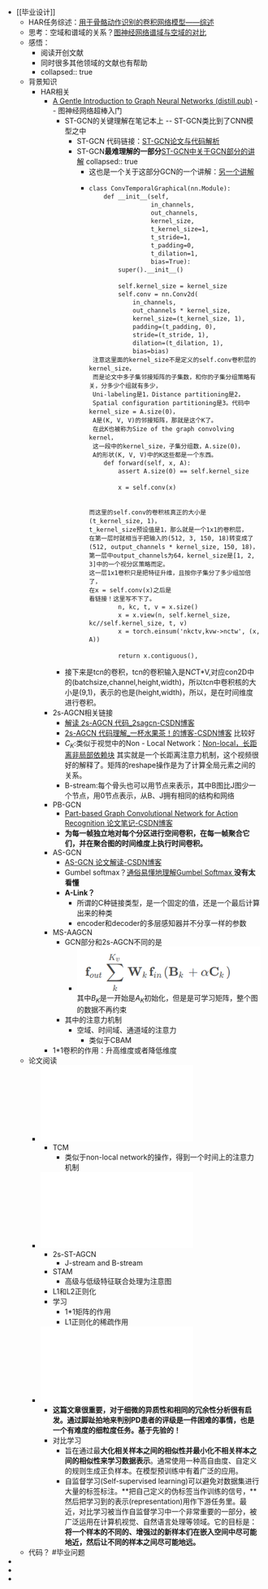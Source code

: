 - [[毕业设计]]
	- HAR任务综述：[用于骨骼动作识别的卷积网络模型——综述](https://blog.csdn.net/xiaoyuting999/article/details/129903796?utm_medium=distribute.pc_relevant.none-task-blog-2~default~baidujs_baidulandingword~default-1-129903796-blog-121403263.235^v38^pc_relevant_anti_t3_base&spm=1001.2101.3001.4242.2&utm_relevant_index=4)
	- 思考：空域和谱域的关系？[图神经网络谱域与空域的对比](https://zhuanlan.zhihu.com/p/148835806)
	- 感悟：
		- 阅读开创文献
		- 同时很多其他领域的文献也有帮助
		- collapsed:: true
	- 背景知识
		- HAR相关
			- [A Gentle Introduction to Graph Neural Networks (distill.pub)](https://distill.pub/2021/gnn-intro/) -- 图神经网络超棒入门
				- ST-GCN的关键理解在笔记本上 -- ST-GCN类比到了CNN模型之中
					- ST-GCN 代码链接：[ST-GCN论文与代码解析](https://zhuanlan.zhihu.com/p/418989078)
					- ST-GCN**最难理解的一部分**[ST-GCN中关于GCN部分的讲解](https://www.zhihu.com/question/324532901/answer/754377409)
					  collapsed:: true
						- 这也是一个关于这部分GCN的一个讲解：[另一个讲解](https://blog.csdn.net/qq_44024204/article/details/115030327)
						- ```
						  class ConvTemporalGraphical(nn.Module):
						      def __init__(self,
						                   in_channels,
						                   out_channels,
						                   kernel_size,
						                   t_kernel_size=1,
						                   t_stride=1,
						                   t_padding=0,
						                   t_dilation=1,
						                   bias=True):
						          super().__init__()
						  
						          self.kernel_size = kernel_size
						          self.conv = nn.Conv2d(
						              in_channels,
						              out_channels * kernel_size,
						              kernel_size=(t_kernel_size, 1),
						              padding=(t_padding, 0),
						              stride=(t_stride, 1),
						              dilation=(t_dilation, 1),
						              bias=bias)
						   注意这里面的kernel_size不是定义的self.conv卷积层的kernel_size，
						   而是论文中多子集邻接矩阵的子集数，和你的子集分组策略有关，分多少个组就有多少，
						   Uni-labeling是1，Distance partitioning是2，
						   Spatial configuration partitioning是3。代码中kernel_size = A.size(0)，
						   A是(K, V, V)的邻接矩阵，那就是这个K了。
						   在此K也被称为Size of the graph convolving kernel，
						   这一段中的kernel_size，子集分组数，A.size(0)，
						   A的形状(K, V, V)中的K这些都是一个东西。
						      def forward(self, x, A):
						          assert A.size(0) == self.kernel_size
						  
						          x = self.conv(x)
						          
						          
						  而这里的self.conv的卷积核真正的大小是(t_kernel_size, 1)，
						  t_kernel_size预设值是1，那么就是一个1x1的卷积层，
						  在第一层时就相当于把输入的(512, 3, 150, 18)转变成了(512, output_channels * kernel_size, 150, 18)，
						  第一层中output_channels为64，kernel_size是[1, 2, 3]中的一个视分区策略而定。
						  这一层1x1卷积只是把特征升维，且按你子集分了多少组加倍了，
						  在x = self.conv(x)之后是
						  看链接！这里写不下了。
						          n, kc, t, v = x.size()
						          x = x.view(n, self.kernel_size, kc//self.kernel_size, t, v)
						          x = torch.einsum('nkctv,kvw->nctw', (x, A))
						  
						          return x.contiguous(), 
						  ```
				- 接下来是tcn的卷积，tcn的卷积输入是N*C*T*V,对应con2D中的(batchsize,channel,height,width)，所以tcn中卷积核的大小是(9,1)，表示的也是(height,width)，所以，是在时间维度进行卷积。
			- 2s-AGCN相关链接
				- [解读 2s-AGCN 代码_2sagcn-CSDN博客](https://blog.csdn.net/qq_36627158/article/details/115299754)
				- [2s-AGCN 代码理解_一杯水果茶！的博客-CSDN博客](https://blog.csdn.net/xiaoyuting999/article/details/130158246) 比较好
				- $C_K$:类似于视觉中的Non - Local Network：[Non-local，长距离非局部依赖块](https://www.bilibili.com/video/BV1Be4y1g7t9/?spm_id_from=333.337.search-card.all.click&vd_source=19d43a740c787dccf39bbc5751d77b0c)
				  其实就是一个长距离注意力机制，这个视频很好的解释了。矩阵的reshape操作是为了计算全局元素之间的关系。
				- B-stream:每个骨头也可以用节点来表示，其中B图比J图少一个节点，用0节点表示，从B、J拥有相同的结构和网络
			- PB-GCN
				- [Part-based Graph Convolutional Network for Action Recognition 论文笔记-CSDN博客](https://blog.csdn.net/qq_37921925/article/details/99886971)
				- **为每一帧独立地对每个分区进行空间卷积，在每一帧聚合它们，并在聚合图的时间维度上执行时间卷积。**
			- AS-GCN
				- [AS-GCN 论文解读-CSDN博客](https://blog.csdn.net/xiaoyuting999/article/details/130039277)
				- Gumbel softmax？[通俗易懂地理解Gumbel Softmax ](https://zhuanlan.zhihu.com/p/633431594)**没有太看懂**
				- **A-Link？**
					- 所谓的C种链接类型，是一个固定的值，还是一个最后计算出来的种类
					- encoder和decoder的多层感知器并不分享一样的参数
			- MS-AAGCN
				- GCN部分和2s-AGCN不同的是
					- ![image.png](../assets/image_1696917424605_0.png)
					  其中$B_K$是一开始是$A_K$初始化，但是是可学习矩阵，整个图的数据不再约束
				- 其中的注意力机制
					- 空域、时间域、通道域的注意力
						- 类似于CBAM
			- 1*1卷积的作用：升高维度或者降低维度
	- 论文阅读
		- ![Sparse_Adaptive_Graph_Convolutional_Network_for_Leg_Agility_Assessment](../assets/Sparse_Adaptive_Graph_Convolutional_Network_for_Leg_Agility_Assessment_in_Parkinsons_Disease_1696926180602_0.pdf)
			- TCM
				- 类似于non-local network的操作，得到一个时间上的注意力机制
		- ![Multi-Scale_Sparse_Graph_Convolutional_Network](../assets/Multi-Scale_Sparse_Graph_Convolutional_Network_For_the_Assessment_of_Parkinsonian_Gait_1696926215873_0.pdf)
			- 2s-ST-AGCN
				- J-stream and B-stream
			- STAM
				- 高级与低级特征联合处理为注意图
			- L1和L2正则化
			- 学习
				- 1*1矩阵的作用
				- L1正则化的稀疏作用
		- ![A_Contrastive_Graph_Convolutional_Network_for_Toe-Tapping_Assessment](../assets/A_Contrastive_Graph_Convolutional_Network_for_Toe-Tapping_Assessment_in_Parkinsons_Disease_1696926243073_0.pdf)
			- **这篇文章很重要，对于细微的异质性和相同的冗余性分析很有启发。通过脚趾拍地来判别PD患者的评级是一件困难的事情，也是一个有难度的细粒度任务。基于先验的！**
			- 对比学习
				- 旨在通过最**大化相关样本之间的相似性并最小化不相关样本之间的相似性来学习数据表示**。通常使用一种高自由度、自定义的规则生成正负样本。在模型预训练中有着广泛的应用。
				- 自监督学习(Self-supervised learning)可以避免对数据集进行大量的标签标注。**把自己定义的伪标签当作训练的信号，**然后把学习到的表示(representation)用作下游任务里。最近，对比学习被当作自监督学习中一个非常重要的一部分，被广泛运用在计算机视觉、自然语言处理等领域。它的目标是：**将一个样本的不同的、增强过的新样本们在嵌入空间中尽可能地近，然后让不同的样本之间尽可能地远。**
	- 代码？ #毕业问题
-
-
-